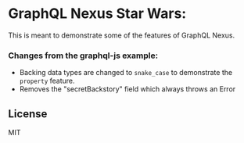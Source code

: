 # GraphQL Nexus Star Wars:

This is meant to demonstrate some of the features of GraphQL Nexus.

### Changes from the graphql-js example:

- Backing data types are changed to `snake_case` to demonstrate the `property` feature.
- Removes the "secretBackstory" field which always throws an Error

## License

MIT
